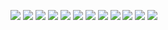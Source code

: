![](https://github.com/pyhon97/YP-YOLO/blob/master/images/0011.JPG)
![](https://github.com/pyhon97/YP-YOLO/blob/master/images/0078.JPG)
![](https://github.com/pyhon97/YP-YOLO/blob/master/images/0079.JPG)
![](https://github.com/pyhon97/YP-YOLO/blob/master/images/0080.JPG)
![](https://github.com/pyhon97/YP-YOLO/blob/master/images/0081.JPG)
![](https://github.com/pyhon97/YP-YOLO/blob/master/images/0082.JPG)
![](https://github.com/pyhon97/YP-YOLO/blob/master/images/0083.JPG)
![](https://github.com/pyhon97/YP-YOLO/blob/master/images/0084.JPG)
![](https://github.com/pyhon97/YP-YOLO/blob/master/images/0085.JPG)
![](https://github.com/pyhon97/YP-YOLO/blob/master/images/0086.JPG)
![](https://github.com/pyhon97/YP-YOLO/blob/master/images/0087.JPG)
![](https://github.com/pyhon97/YP-YOLO/blob/master/images/0088.JPG)
